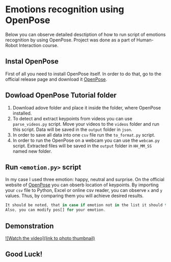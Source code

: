 # Emotions recognition using OpenPose
Below you can observe detailed desctiption of how to run script of emotions recognition by using OpenPose. Project was done as a part of Human-Robot Interaction course.

## Instal OpenPose
First of all you need to install OpenPose itself. In order to do that, go to the official release page and download it [OpenPose](https://github.com/CMU-Perceptual-Computing-Lab/openpose/releases).

## Dowload OpenPose Tutorial folder
1. Download adove folder and place it inside the folder, where OpenPose installed.
1. To detect and extract keypoints from videos you can use `parse_videos.py` script. Move your videos to the `videos` folder and run this script. Data will be saved in the `output` folder in `json`.
1. In order to save all data into one `csv` file run the `to_format.py` script.
1. In order to run the OpenPose on a webcam you can use the `webcam.py` script. Extracted files will be saved in the `output` folder in `HH_MM_SS` named new folder.

## Run `<emotion.py>` script
In my case I used three emotion: happy, neutral and surprise. On the official website of [OpenPose](https://github.com/CMU-Perceptual-Computing-Lab/openpose/blob/master/doc/output.md) you can obserb location of keypoints. By importing your `csv` file to Python, Excel or online csv reader, you can observe `x` and `y` values. Thus, by comparing them you will achieve desired results. 

 ```javascript
It should be noted, that in case if emotion not in the list it should throw garbage. 
Also, you can modify pos[] for your emotion. 
```

## Demonstration
[![Watch the video](link to photo thumbnail)](link)

## Good Luck!
